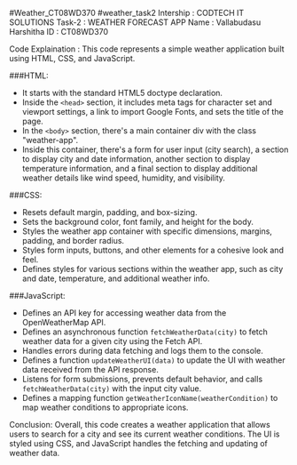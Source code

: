 #Weather_CT08WD370 
#weather_task2 
Intership : CODTECH IT SOLUTIONS 
Task-2    : WEATHER FORECAST APP 
Name      : Vallabudasu Harshitha 
ID        : CT08WD370 

Code Explaination : 
This code represents a simple weather application built using HTML, CSS, and JavaScript. 

###HTML: 
- It starts with the standard HTML5 doctype declaration.
- Inside the `<head>` section, it includes meta tags for character set and viewport settings, a link to import Google Fonts, and sets the title of the page.
- In the `<body>` section, there's a main container div with the class "weather-app".
- Inside this container, there's a form for user input (city search), a section to display city and date information, another section to display temperature information, and a final section to display additional weather details like wind speed, humidity, and visibility.

###CSS:
- Resets default margin, padding, and box-sizing.
- Sets the background color, font family, and height for the body.
- Styles the weather app container with specific dimensions, margins, padding, and border radius.
- Styles form inputs, buttons, and other elements for a cohesive look and feel.
- Defines styles for various sections within the weather app, such as city and date, temperature, and additional weather info.

###JavaScript:
- Defines an API key for accessing weather data from the OpenWeatherMap API.
- Defines an asynchronous function `fetchWeatherData(city)` to fetch weather data for a given city using the Fetch API.
- Handles errors during data fetching and logs them to the console.
- Defines a function `updateWeatherUI(data)` to update the UI with weather data received from the API response.
- Listens for form submissions, prevents default behavior, and calls `fetchWeatherData(city)` with the input city value.
- Defines a mapping function `getWeatherIconName(weatherCondition)` to map weather conditions to appropriate icons.

Conclusion:
Overall, this code creates a weather application that allows users to search for a city and see its current weather conditions. The UI is styled using CSS, and JavaScript handles the fetching and updating of weather data.
